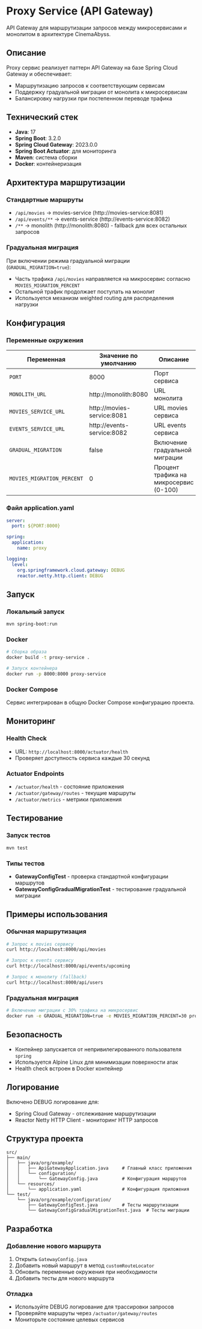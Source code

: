 # Proxy Service (API Gateway)

API Gateway для маршрутизации запросов между микросервисами и монолитом в архитектуре CinemaAbyss.

## Описание

Proxy сервис реализует паттерн API Gateway на базе Spring Cloud Gateway и обеспечивает:
- Маршрутизацию запросов к соответствующим сервисам
- Поддержку градуальной миграции от монолита к микросервисам
- Балансировку нагрузки при постепенном переводе трафика

## Технический стек

- **Java**: 17
- **Spring Boot**: 3.2.0
- **Spring Cloud Gateway**: 2023.0.0
- **Spring Boot Actuator**: для мониторинга
- **Maven**: система сборки
- **Docker**: контейнеризация

## Архитектура маршрутизации

### Стандартные маршруты
- `/api/movies` → movies-service (http://movies-service:8081)
- `/api/events/**` → events-service (http://events-service:8082)
- `/**` → monolith (http://monolith:8080) - fallback для всех остальных запросов

### Градуальная миграция
При включении режима градуальной миграции (`GRADUAL_MIGRATION=true`):
- Часть трафика `/api/movies` направляется на микросервис согласно `MOVIES_MIGRATION_PERCENT`
- Остальной трафик продолжает поступать на монолит
- Используется механизм weighted routing для распределения нагрузки

## Конфигурация

### Переменные окружения

| Переменная | Значение по умолчанию | Описание |
|------------|----------------------|----------|
| `PORT` | 8000 | Порт сервиса |
| `MONOLITH_URL` | http://monolith:8080 | URL монолита |
| `MOVIES_SERVICE_URL` | http://movies-service:8081 | URL movies сервиса |
| `EVENTS_SERVICE_URL` | http://events-service:8082 | URL events сервиса |
| `GRADUAL_MIGRATION` | false | Включение градуальной миграции |
| `MOVIES_MIGRATION_PERCENT` | 0 | Процент трафика на микросервис (0-100) |

### Файл application.yaml
```yaml
server:
  port: ${PORT:8000}

spring:
  application:
    name: proxy

logging:
  level:
    org.springframework.cloud.gateway: DEBUG
    reactor.netty.http.client: DEBUG
```

## Запуск

### Локальный запуск
```bash
mvn spring-boot:run
```

### Docker
```bash
# Сборка образа
docker build -t proxy-service .

# Запуск контейнера
docker run -p 8000:8000 proxy-service
```

### Docker Compose
Сервис интегрирован в общую Docker Compose конфигурацию проекта.

## Мониторинг

### Health Check
- URL: `http://localhost:8000/actuator/health`
- Проверяет доступность сервиса каждые 30 секунд

### Actuator Endpoints
- `/actuator/health` - состояние приложения
- `/actuator/gateway/routes` - текущие маршруты
- `/actuator/metrics` - метрики приложения

## Тестирование

### Запуск тестов
```bash
mvn test
```

### Типы тестов
- **GatewayConfigTest** - проверка стандартной конфигурации маршрутов
- **GatewayConfigGradualMigrationTest** - тестирование градуальной миграции

## Примеры использования

### Обычная маршрутизация
```bash
# Запрос к movies сервису
curl http://localhost:8000/api/movies

# Запрос к events сервису  
curl http://localhost:8000/api/events/upcoming

# Запрос к монолиту (fallback)
curl http://localhost:8000/api/users
```

### Градуальная миграция
```bash
# Включение миграции с 30% трафика на микросервис
docker run -e GRADUAL_MIGRATION=true -e MOVIES_MIGRATION_PERCENT=30 proxy-service
```

## Безопасность

- Контейнер запускается от непривилегированного пользователя `spring`
- Используется Alpine Linux для минимизации поверхности атак
- Health check встроен в Docker контейнер

## Логирование

Включено DEBUG логирование для:
- Spring Cloud Gateway - отслеживание маршрутизации
- Reactor Netty HTTP Client - мониторинг HTTP запросов

## Структура проекта

```
src/
├── main/
│   ├── java/org/example/
│   │   ├── ApiGatewayApplication.java     # Главный класс приложения
│   │   └── configuration/
│   │       └── GatewayConfig.java         # Конфигурация маршрутов
│   └── resources/
│       └── application.yaml               # Конфигурация приложения
└── test/
    └── java/org/example/configuration/
        ├── GatewayConfigTest.java         # Тесты маршрутизации
        └── GatewayConfigGradualMigrationTest.java  # Тесты миграции
```

## Разработка

### Добавление нового маршрута
1. Открыть `GatewayConfig.java`
2. Добавить новый маршрут в метод `customRouteLocator`
3. Обновить переменные окружения при необходимости
4. Добавить тесты для нового маршрута

### Отладка
- Используйте DEBUG логирование для трассировки запросов
- Проверяйте маршруты через `/actuator/gateway/routes`
- Мониторьте состояние целевых сервисов
